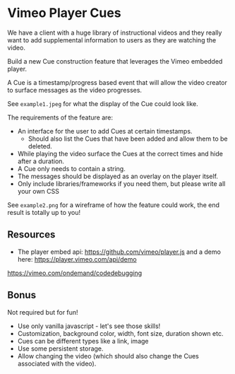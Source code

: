# Vimeo Player Cues

We have a client with a huge library of instructional videos and they really want to add supplemental information to users as they are watching the video.

Build a new Cue construction feature that leverages the Vimeo embedded player.

A Cue is a timestamp/progress based event that will allow the video creator to surface messages as the video progresses.

See `example1.jpeg` for what the display of the Cue could look like.

The requirements of the feature are:

- An interface for the user to add Cues at certain timestamps.
    - Should also list the Cues that have been added and allow them to be deleted.
- While playing the video surface the Cues at the correct times and hide after a duration.
- A Cue only needs to contain a string.
- The messages should be displayed as an overlay on the player itself.
- Only include libraries/frameworks if you need them, but please write all your own CSS

See `example2.png` for a wireframe of how the feature could work, the end result is totally up to you!

## Resources

- The player embed api: https://github.com/vimeo/player.js and a demo here: https://player.vimeo.com/api/demo

https://vimeo.com/ondemand/codedebugging

## Bonus

Not required but for fun!

- Use only vanilla javascript - let's see those skills!
- Customization, background color, width, font size, duration shown etc.
- Cues can be different types like a link, image
- Use some persistent storage.
- Allow changing the video (which should also change the Cues associated with the video).
